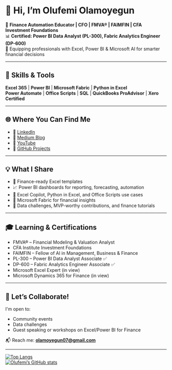 # 👋 Hi, I’m Olufemi Olamoyegun

🎯 **Finance Automation Educator | CFO | FMVA® | FAIMFIN | CFA Investment Foundations**  
📊 **Certified: Power BI Data Analyst (PL-300), Fabric Analytics Engineer (DP-600)**  
🚀 Equipping professionals with Excel, Power BI & Microsoft AI for smarter financial decisions

---

## 🔧 Skills & Tools
**Excel 365** | **Power BI** | **Microsoft Fabric** | **Python in Excel**  
**Power Automate** | **Office Scripts** | **SQL** | **QuickBooks ProAdvisor** | **Xero Certified**

---

## 🌐 Where You Can Find Me

- 🔗 [LinkedIn](https://www.linkedin.com/in/olufemi-olamoyegun/)
- 🧠 [Medium Blog](https://medium.com/@olamoyegun07)
- 🎥 [YouTube](https://youtube.com/@olufemiolamoyegun2038?feature=shared)
- 💼 [GitHub Projects](https://github.com/Olufemiolamoyegun)

---

## 💡 What I Share

- 🧾 Finance-ready Excel templates
- 📈 Power BI dashboards for reporting, forecasting, automation
- 🤖 Excel Copilot, Python in Excel, and Office Scripts use cases
- 🧪 Microsoft Fabric for financial insights
- 🎯 Data challenges, MVP-worthy contributions, and finance tutorials

---

## 🎓 Learning & Certifications

- FMVA® – Financial Modeling & Valuation Analyst
- CFA Institute Investment Foundations
- FAIMFIN – Fellow of AI in Management, Business & Finance
- PL-300 – Power BI Data Analyst Associate ✅
- DP-600 – Fabric Analytics Engineer Associate ✅
- Microsoft Excel Expert (in view)
- Microsoft Dynamics 365 for Finance (in view)

---

## 📢 Let’s Collaborate!
I'm open to:
- Community events
- Data challenges
- Guest speaking or workshops on Excel/Power BI for Finance

📬 Reach me: **olamoyegun07@gmail.com**

---

[![Top Langs](https://github-readme-stats.vercel.app/api/top-langs/?username=Olufemiolamoyegun)](https://github.com/anuraghazra/github-readme-stats)  
[![Olufemi’s GitHub stats](https://github-readme-stats.vercel.app/api?username=Olufemiolamoyegun&show_icons=true&count_private=true)](https://github.com/anuraghazra/github-readme-stats)
